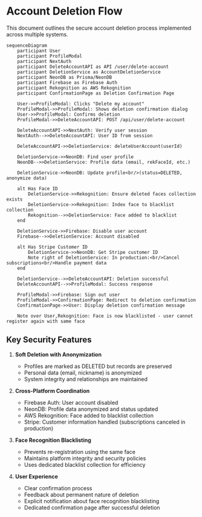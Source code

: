 # Account Deletion Flow

This document outlines the secure account deletion process implemented across multiple systems.

```mermaid
sequenceDiagram
    participant User
    participant ProfileModal
    participant NextAuth
    participant DeleteAccountAPI as API /user/delete-account
    participant DeletionService as AccountDeletionService
    participant NeonDB as Prisma/NeonDB
    participant Firebase as Firebase Auth
    participant Rekognition as AWS Rekognition
    participant ConfirmationPage as Deletion Confirmation Page

    User->>ProfileModal: Clicks "Delete my account"
    ProfileModal->>ProfileModal: Shows deletion confirmation dialog
    User->>ProfileModal: Confirms deletion
    ProfileModal->>DeleteAccountAPI: POST /api/user/delete-account
    
    DeleteAccountAPI->>NextAuth: Verify user session
    NextAuth-->>DeleteAccountAPI: User ID from session
    
    DeleteAccountAPI->>DeletionService: deleteUserAccount(userId)
    
    DeletionService->>NeonDB: Find user profile
    NeonDB-->>DeletionService: Profile data (email, rekFaceId, etc.)
    
    DeletionService->>NeonDB: Update profile<br/>(status=DELETED, anonymize data)
    
    alt Has Face ID
        DeletionService->>Rekognition: Ensure deleted faces collection exists
        DeletionService->>Rekognition: Index face to blacklist collection
        Rekognition-->>DeletionService: Face added to blacklist
    end
    
    DeletionService->>Firebase: Disable user account
    Firebase-->>DeletionService: Account disabled
    
    alt Has Stripe Customer ID
        DeletionService->>NeonDB: Get Stripe customer ID
        Note right of DeletionService: In production:<br/>Cancel subscriptions<br/>Handle payment data
    end
    
    DeletionService-->>DeleteAccountAPI: Deletion successful
    DeleteAccountAPI-->>ProfileModal: Success response
    
    ProfileModal->>Firebase: Sign out user
    ProfileModal->>ConfirmationPage: Redirect to deletion confirmation
    ConfirmationPage->>User: Display deletion confirmation message
    
    Note over User,Rekognition: Face is now blacklisted - user cannot register again with same face
```

## Key Security Features

1. **Soft Deletion with Anonymization**
   - Profiles are marked as DELETED but records are preserved
   - Personal data (email, nickname) is anonymized
   - System integrity and relationships are maintained

2. **Cross-Platform Coordination**
   - Firebase Auth: User account disabled
   - NeonDB: Profile data anonymized and status updated
   - AWS Rekognition: Face added to blacklist collection
   - Stripe: Customer information handled (subscriptions canceled in production)

3. **Face Recognition Blacklisting**
   - Prevents re-registration using the same face
   - Maintains platform integrity and security policies
   - Uses dedicated blacklist collection for efficiency

4. **User Experience**
   - Clear confirmation process
   - Feedback about permanent nature of deletion
   - Explicit notification about face recognition blacklisting
   - Dedicated confirmation page after successful deletion 